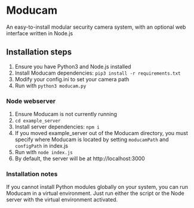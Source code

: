 # Moducam
An easy-to-install modular security camera system, with an optional web interface written in Node.js

## Installation steps
1. Ensure you have Python3 and Node.js installed
2. Install Moducam dependencies: `pip3 install -r requirements.txt`
3. Modify your config.ini to set your camera path
4. Run with `python3 moducam.py`

### Node webserver
1. Ensure Moducam is not currently running
2. `cd example_server`
3. Install server dependencies: `npm i`
4. If you moved example_server out of the Moducam directory, you must specify where Moducam is located by setting `moducamPath` and `configPath` in index.js
5. Run with `node index.js`
6. By default, the server will be at http://localhost:3000

### Installation notes
If you cannot install Python modules globally on your system, you can run Moducam in a virtual environment. Just run either the script or the Node server with the virtual environment activated.
